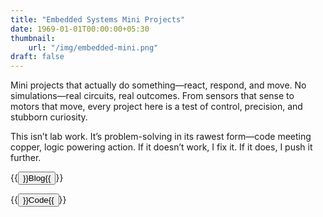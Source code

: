 ```yaml
---
title: "Embedded Systems Mini Projects"
date: 1969-01-01T00:00:00+05:30
thumbnail:
    url: "/img/embedded-mini.png"
draft: false
---
```


Mini projects that actually do something—react, respond, and move. No simulations—real circuits, real outcomes. From sensors that sense to motors that move, every project here is a test of control, precision, and stubborn curiosity.

This isn’t lab work. It’s problem-solving in its rawest form—code meeting copper, logic powering action. If it doesn’t work, I fix it. If it does, I push it further.

{{<button href="/blog/projects/embedded_mini" color="success">}}Blog{{</button>}}

{{<button href="https://github.com/yashnarang000/embedded-mini-projects/" color="danger">}}Code{{</button>}}
